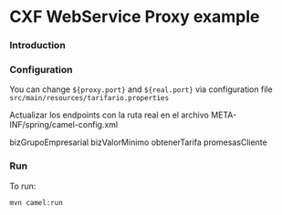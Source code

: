 # CXF WebService Proxy example

### Introduction

### Configuration

You can change `${proxy.port}` and `${real.port}` via configuration file `src/main/resources/tarifario.properties`

Actualizar los endpoints con la ruta real en el archivo META-INF/spring/camel-config.xml 

bizGrupoEmpresarial
bizValorMinimo
obtenerTarifa
promesasCliente


### Run

To run:
	
	mvn camel:run
	


